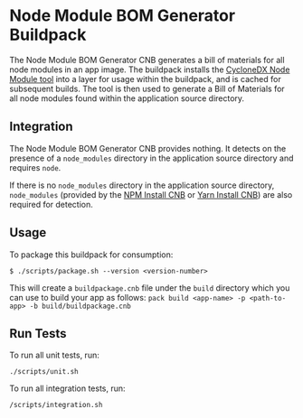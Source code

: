 # Node Module BOM Generator Buildpack

The Node Module BOM Generator CNB generates a bill of materials for all node
modules in an app image. The buildpack installs the [CycloneDX Node Module
tool](https://github.com/CycloneDX/cyclonedx-node-module) into a  layer for
usage within the buildpack, and is cached for subsequent builds. The tool is then
used to generate a Bill of Materials for all node modules found within the
application source directory.

## Integration

The Node Module BOM Generator CNB provides nothing. It detects on the presence
of a `node_modules` directory in the application source directory and requires
`node`.

If there is no `node_modules` directory in the application source directory,
`node_modules` (provided by the [NPM Install
CNB](https://github.com/paketo-buildpacks/npm-install) or [Yarn Install
CNB](https://github.com/paketo-buildpacks/yarn-install)) are also required for
detection.

## Usage

To package this buildpack for consumption:

```
$ ./scripts/package.sh --version <version-number>
```

This will create a `buildpackage.cnb` file under the `build` directory which you
can use to build your app as follows:
`pack build <app-name> -p <path-to-app> -b build/buildpackage.cnb`

## Run Tests

To run all unit tests, run:
```
./scripts/unit.sh
```

To run all integration tests, run:
```
/scripts/integration.sh
```

